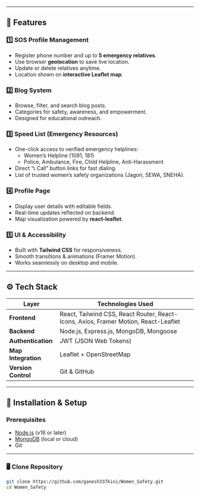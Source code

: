 
---

## 🧩 Features

### 1️⃣ SOS Profile Management
- Register phone number and up to **5 emergency relatives**.
- Use browser **geolocation** to save live location.
- Update or delete relatives anytime.
- Location shown on **interactive Leaflet map**.

### 2️⃣ Blog System
- Browse, filter, and search blog posts.
- Categories for safety, awareness, and empowerment.
- Designed for educational outreach.

### 3️⃣ Speed List (Emergency Resources)
- One-click access to verified emergency helplines:
  - Women’s Helpline (1091, 181)
  - Police, Ambulance, Fire, Child Helpline, Anti-Harassment
- Direct “📞 Call” button links for fast dialing.
- List of trusted women’s safety organizations (Jagori, SEWA, SNEHA).

### 4️⃣ Profile Page
- Display user details with editable fields.
- Real-time updates reflected on backend.
- Map visualization powered by **react-leaflet**.

### 5️⃣ UI & Accessibility
- Built with **Tailwind CSS** for responsiveness.
- Smooth transitions & animations (Framer Motion).
- Works seamlessly on desktop and mobile.

---

## ⚙️ Tech Stack

| Layer | Technologies Used |
|-------|--------------------|
| **Frontend** | React, Tailwind CSS, React Router, React-Icons, Axios, Framer Motion, React-Leaflet |
| **Backend** | Node.js, Express.js, MongoDB, Mongoose |
| **Authentication** | JWT (JSON Web Tokens) |
| **Map Integration** | Leaflet + OpenStreetMap |
| **Version Control** | Git & GitHub |

---

## 🚀 Installation & Setup

### Prerequisites
- [Node.js](https://nodejs.org/) (v16 or later)
- [MongoDB](https://www.mongodb.com/) (local or cloud)
- Git

---

### 🖥️ Clone Repository
```bash
git clone https://github.com/ganesh337kini/Women_Safety.git
cd Women_Safety


